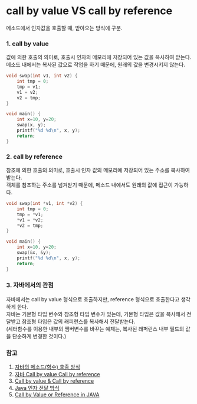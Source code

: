 # call by value VS call by reference  
메소드에서 인자값을 호출할 때, 받아오는 방식에 구분.

### 1. call by value  
값에 의한 호출의 의미로, 호출시 인자의 메모리에 저장되어 있는 값을 복사하여 받는다.  
메소드 내에서는 복사된 값으로 작업을 하기 때문에, 원래의 값을 변경시키지 않는다.  
``` c
void swap(int v1, int v2) {
	int tmp = 0;
	tmp = v1;
	v1 = v2;
	v2 = tmp;
}

void main() {
	int x=10, y=20;
	swap(x, y);
	printf("%d %d\n", x, y);
	return;
}
```

### 2. call by reference  
참조에 의한 호출의 의미로, 호출시 인자 값의 메모리에 저장되어 있는 주소를 복사하여 받는다.  
객체를 참조하는 주소를 넘겨받기 때문에, 메소드 내에서도 원래의 값에 접근이 가능하다.
``` c
void swap(int *v1, int *v2) {
	int tmp = 0;
	tmp = *v1;
	*v1 = *v2;
	*v2 = tmp;
}

void main() {
	int x=10, y=20;
	swap(&x, &y);
	printf("%d %d\n", x, y);
	return;
}
```

### 3. 자바에서의 관점
자바에서는 call by value 형식으로 호출하지만, reference 형식으로 호출한다고 생각하게 한다.   
자바는 기본형 타입 변수와 참조형 타입 변수가 있는데, 기본형 타입은 값을 복사해서 전달받고 참조형 타입은 값의 래퍼런스를 복사해서 전달받는다.  
(세터함수를 이용한 내부의 멤버변수를 바꾸는 예제는, 복사된 래퍼런스 내부 필드의 값을 단순하게 변경한 것이다.)  

### 참고  
1. [자바의 메소드(함수) 호출 방식](https://siyoon210.tistory.com/104)  
2. [자바 Call by value Call by reference](https://sleepyeyes.tistory.com/11) 
3. [Call by value & Call by reference](https://hyoje420.tistory.com/6)  
4. [Java 인자 전달 방식](http://mussebio.blogspot.com/2012/05/java-call-by-valuereference.html)  
5. [Call by Value or Reference in JAVA](https://history1994.tistory.com/8?category=668240)  

